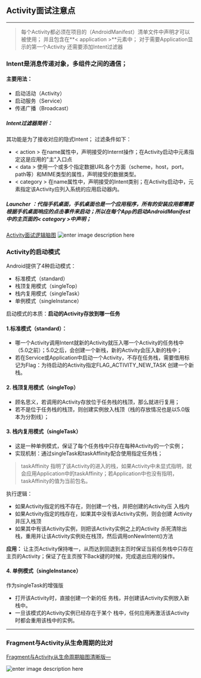 ## Activity面试注意点
---
> 每个Activity都必须在项目的（AndroidManifest）清单文件中声明才可以被使用；
> 并且包含在**< application >**元素中；
> 对于需要Application显示的第一个Activity 还需要添加Intent过滤器
### Intent是消息传递对象，多组件之间的通信；
#### 主要用法：
+ 启动活动（Activity）
+ 启动服务（Service）
+ 传递广播（Broadcast） 
##### Intent过滤器简析：
其功能是为了接收对应的隐式Intent；
过滤条件如下：
+  < action >  在name属性中，声明接受的Internt操作；在Activity启动中元素指定这是应用的"主"入口点
+ < data > 使用一个或多个指定数据URL各个方面（scheme，host，port，path等）和MIME类型的属性，声明接受的数据类型。
+ < category > 在name属性中，声明接受的Intent类别；在Activity启动中，元素指定该Activity应列入系统的应用启动器内。

##### Launcher ：代指手机桌面，手机桌面也是一个应用程序，所有的安装应用都需要根据手机桌面响应的点击事件来启动；所以在每个App的启动AndroidManifest中的主页面的< category >中声明；


[Activity面试逻辑脑图](https://github.com/kiboooo/-/blob/master/Activity%E7%9A%84%E7%94%9F%E5%91%BD%E5%91%A8%E6%9C%9F%E8%84%91%E5%9B%BE%20.png?raw=true)
![enter image description here](http://123.207.145.251:8080/SimpleBox/picture/1513776716680.jpg)


### Activity的启动模式
Android提供了4种启动模式：
+ 标准模式（standard）
+ 栈顶复用模式（singleTop）
+ 栈内复用模式（singleTask）
+ 单例模式（singleInstance）

启动模式的本质：**启动的Activity存放到哪一任务** 

#### 1.标准模式（standard）：
+ 哪一个Activity调用Intent就新的Activity就压入哪一个Activity的任务栈中（5.0之前）；5.0之后，会创建一个新栈，新的Activity会压入新的栈中；
+ 若在Service或Application中启动一个Activity，不存在任务栈，需要借用标记为Flag：为待启动的Activity指定FLAG_ACTIVITY_NEW_TASK 创建一个新栈。

#### 2. 栈顶复用模式（singleTop）
+ 顾名思义，若调用的Activity存放位于任务栈的栈顶，那么就进行复用；
+ 若不是位于任务栈的栈顶，则创建实例放入栈顶（栈的存放情况也是以5.0版本为分割线）；


#### 3. 栈内复用模式（singleTask）
+ 这是一种单例模式，保证了每个任务栈中只存在每种Activity的一个实例；
+ 实现机制：通过singleTask和taskAffinity配合使用指定任务栈；
> taskAffinity 指明了该Activity的进入的栈，如果Activity中未显式指明，就会应用Application中的taskAffinity；若Application中也没有指明，taskAffinity的值为当前包名。

执行逻辑：
+ 如果Activity指定的栈不存在，则创建一个栈，并把创建的Activity压 入栈内
+ 如果Activity指定的栈存在，如果其中没有该Activity实例，则会创建 Activity并压入栈顶
+ 如果其中有该Activity实例，则把该Activity实例之上的Activity 杀死清除出栈，重用并让该Activity实例处在栈顶，然后调用onNewIntent()方法

**应用：** 让主页Activity保持唯一，从而达到回退到主页时保证当前任务栈中只存在主页的Activity；保证了在主页按下Back键的时候，完成退出应用的操作。


#### 4. 单例模式（singleInstance）
作为singleTask的增强版
+ 打开该Activity时，直接创建一个新的任 务栈，并创建该Activity实例放入新栈中。
+ 一旦该模式的Activity实例已经存在于某个 栈中，任何应用再激活该Activity时都会重用该栈中的实例。

---
### Fragment与Activity从生命周期的比对

[ Fragment与Activity从生命周期脑图清晰版—](https://github.com/kiboooo/-/blob/master/Fragment%E5%92%8CActivity%E7%94%9F%E5%91%BD%E5%91%A8%E6%9C%9F%E6%AF%94%E5%AF%B9.png?raw=true)

 ![enter image description here](http://123.207.145.251:8080/SimpleBox/picture/1513859891586.jpg)